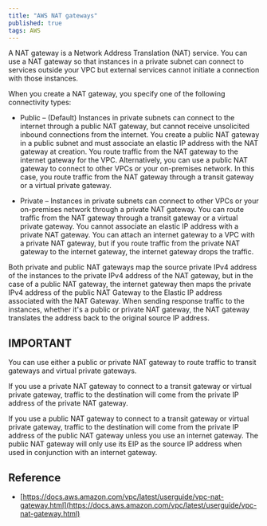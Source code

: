```yaml
---
title: "AWS NAT gateways"
published: true
tags: AWS
---
```


A NAT gateway is a Network Address Translation (NAT) service. You can use a NAT
gateway so that instances in a private subnet can connect to services outside
your VPC but external services cannot initiate a connection with those
instances.

When you create a NAT gateway, you specify one of the following connectivity
types:

- Public – (Default) Instances in private subnets can connect to the internet
  through a public NAT gateway, but cannot receive unsolicited inbound connections
  from the internet. You create a public NAT gateway in a public subnet and must
  associate an elastic IP address with the NAT gateway at creation. You route
  traffic from the NAT gateway to the internet gateway for the VPC. Alternatively,
  you can use a public NAT gateway to connect to other VPCs or your on-premises
  network. In this case, you route traffic from the NAT gateway through a transit
  gateway or a virtual private gateway.

- Private – Instances in private subnets can connect to other VPCs or your
  on-premises network through a private NAT gateway. You can route traffic from
  the NAT gateway through a transit gateway or a virtual private gateway. You
  cannot associate an elastic IP address with a private NAT gateway. You can
  attach an internet gateway to a VPC with a private NAT gateway, but if you route
  traffic from the private NAT gateway to the internet gateway, the internet
  gateway drops the traffic.

Both private and public NAT gateways map the source private IPv4 address of the
instances to the private IPv4 address of the NAT gateway, but in the case of a
public NAT gateway, the internet gateway then maps the private IPv4 address of
the public NAT Gateway to the Elastic IP address associated with the NAT
Gateway. When sending response traffic to the instances, whether it's a public
or private NAT gateway, the NAT gateway translates the address back to the
original source IP address.

## IMPORTANT

You can use either a public or private NAT gateway to route traffic
to transit gateways and virtual private gateways.

If you use a private NAT gateway to connect to a transit gateway or virtual
private gateway, traffic to the destination will come from the private IP
address of the private NAT gateway.

If you use a public NAT gateway to connect to a transit gateway or virtual
private gateway, traffic to the destination will come from the private IP
address of the public NAT gateway unless you use an internet gateway. The public
NAT gateway will only use its EIP as the source IP address when used in
conjunction with an internet gateway.

## Reference

- [https://docs.aws.amazon.com/vpc/latest/userguide/vpc-nat-gateway.html](https://docs.aws.amazon.com/vpc/latest/userguide/vpc-nat-gateway.html)
